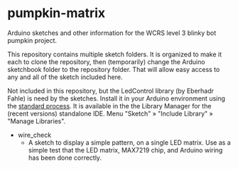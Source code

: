 # pumpkin-matrix

Arduino sketches and other information for the WCRS level 3 blinky bot pumpkin project.

This repository contains multiple sketch folders.  It is organized to make it each to clone the repository, then (temporarily) change the Arduino sketchbook folder to the repository folder.  That will allow easy access to any and all of the sketch included here.

Not included in this repository, but the LedControl library (by Eberhadr Fahle) is need by the sketches.  Install it in your Arduino environment using the [standard process](https://www.arduino.cc/en/pmwiki.php?n=Guide/Libraries).  It is available in the the Library Manager for the (recent versions) standalone IDE.  Menu "Sketch" » "Include Library" » "Manage Libraries".

* wire_check
  * A sketch to display a simple pattern, on a single LED matrix.  Use as a simple test that the LED matrix, MAX7219 chip, and Arduino wiring has been done correctly.
